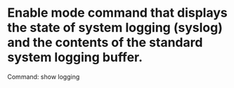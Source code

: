 # Enable mode command that displays the state of system logging (syslog) and the contents of the standard system logging buffer.

Command: show logging